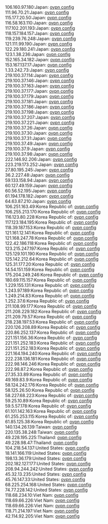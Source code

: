 106.160.97.180:Japan: [ovpn config](vpn/106_160_97_180.ovpn)  
111.96.70.21:Japan: [ovpn config](vpn/111_96_70_21.ovpn)  
115.177.20.50:Japan: [ovpn config](vpn/115_177_20_50.ovpn)  
116.58.163.110:Japan: [ovpn config](vpn/116_58_163_110.ovpn)  
117.102.201.193:Japan: [ovpn config](vpn/117_102_201_193.ovpn)  
118.157.184.157:Japan: [ovpn config](vpn/118_157_184_157.ovpn)  
119.239.76.248:Japan: [ovpn config](vpn/119_239_76_248.ovpn)  
121.111.99.190:Japan: [ovpn config](vpn/121_111_99_190.ovpn)  
122.29.180.241:Japan: [ovpn config](vpn/122_29_180_241.ovpn)  
123.1.38.236:Japan: [ovpn config](vpn/123_1_38_236.ovpn)  
152.165.34.182:Japan: [ovpn config](vpn/152_165_34_182.ovpn)  
153.167.137.17:Japan: [ovpn config](vpn/153_167_137_17.ovpn)  
1.33.242.73:Japan: [ovpn config](vpn/1_33_242_73.ovpn)  
219.100.37.114:Japan: [ovpn config](vpn/219_100_37_114.ovpn)  
219.100.37.146:Japan: [ovpn config](vpn/219_100_37_146.ovpn)  
219.100.37.163:Japan: [ovpn config](vpn/219_100_37_163.ovpn)  
219.100.37.177:Japan: [ovpn config](vpn/219_100_37_177.ovpn)  
219.100.37.179:Japan: [ovpn config](vpn/219_100_37_179.ovpn)  
219.100.37.181:Japan: [ovpn config](vpn/219_100_37_181.ovpn)  
219.100.37.186:Japan: [ovpn config](vpn/219_100_37_186.ovpn)  
219.100.37.198:Japan: [ovpn config](vpn/219_100_37_198.ovpn)  
219.100.37.207:Japan: [ovpn config](vpn/219_100_37_207.ovpn)  
219.100.37.221:Japan: [ovpn config](vpn/219_100_37_221.ovpn)  
219.100.37.26:Japan: [ovpn config](vpn/219_100_37_26.ovpn)  
219.100.37.30:Japan: [ovpn config](vpn/219_100_37_30.ovpn)  
219.100.37.31:Japan: [ovpn config](vpn/219_100_37_31.ovpn)  
219.100.37.49:Japan: [ovpn config](vpn/219_100_37_49.ovpn)  
219.100.37.9:Japan: [ovpn config](vpn/219_100_37_9.ovpn)  
219.100.37.98:Japan: [ovpn config](vpn/219_100_37_98.ovpn)  
222.146.92.206:Japan: [ovpn config](vpn/222_146_92_206.ovpn)  
223.219.173.252:Japan: [ovpn config](vpn/223_219_173_252.ovpn)  
27.80.195.245:Japan: [ovpn config](vpn/27_80_195_245.ovpn)  
36.2.227.48:Japan: [ovpn config](vpn/36_2_227_48.ovpn)  
59.133.158.94:Japan: [ovpn config](vpn/59_133_158_94.ovpn)  
60.127.49.159:Japan: [ovpn config](vpn/60_127_49_159.ovpn)  
60.56.52.195:Japan: [ovpn config](vpn/60_56_52_195.ovpn)  
61.194.178.182:Japan: [ovpn config](vpn/61_194_178_182.ovpn)  
64.63.87.210:Japan: [ovpn config](vpn/64_63_87_210.ovpn)  
106.251.163.49:Korea Republic of: [ovpn config](vpn/106_251_163_49.ovpn)  
106.255.213.170:Korea Republic of: [ovpn config](vpn/106_255_213_170.ovpn)  
116.123.80.228:Korea Republic of: [ovpn config](vpn/116_123_80_228.ovpn)  
117.123.184.195:Korea Republic of: [ovpn config](vpn/117_123_184_195.ovpn)  
118.39.187.153:Korea Republic of: [ovpn config](vpn/118_39_187_153.ovpn)  
121.161.12.141:Korea Republic of: [ovpn config](vpn/121_161_12_141.ovpn)  
121.168.247.78:Korea Republic of: [ovpn config](vpn/121_168_247_78.ovpn)  
122.42.186.118:Korea Republic of: [ovpn config](vpn/122_42_186_118.ovpn)  
123.215.247.197:Korea Republic of: [ovpn config](vpn/123_215_247_197.ovpn)  
125.129.101.190:Korea Republic of: [ovpn config](vpn/125_129_101_190.ovpn)  
125.142.212.64:Korea Republic of: [ovpn config](vpn/125_142_212_64.ovpn)  
125.31.177.20:Korea Republic of: [ovpn config](vpn/125_31_177_20.ovpn)  
14.54.151.159:Korea Republic of: [ovpn config](vpn/14_54_151_159.ovpn)  
175.204.249.246:Korea Republic of: [ovpn config](vpn/175_204_249_246.ovpn)  
180.69.115.157:Korea Republic of: [ovpn config](vpn/180_69_115_157.ovpn)  
1.229.155.131:Korea Republic of: [ovpn config](vpn/1_229_155_131.ovpn)  
1.243.97.189:Korea Republic of: [ovpn config](vpn/1_243_97_189.ovpn)  
1.249.214.83:Korea Republic of: [ovpn config](vpn/1_249_214_83.ovpn)  
1.252.37.6:Korea Republic of: [ovpn config](vpn/1_252_37_6.ovpn)  
211.108.99.177:Korea Republic of: [ovpn config](vpn/211_108_99_177.ovpn)  
211.208.229.182:Korea Republic of: [ovpn config](vpn/211_208_229_182.ovpn)  
211.209.79.57:Korea Republic of: [ovpn config](vpn/211_209_79_57.ovpn)  
218.238.197.53:Korea Republic of: [ovpn config](vpn/218_238_197_53.ovpn)  
220.126.208.89:Korea Republic of: [ovpn config](vpn/220_126_208_89.ovpn)  
220.86.252.137:Korea Republic of: [ovpn config](vpn/220_86_252_137.ovpn)  
221.151.156.36:Korea Republic of: [ovpn config](vpn/221_151_156_36.ovpn)  
221.151.252.183:Korea Republic of: [ovpn config](vpn/221_151_252_183.ovpn)  
221.151.252.183:Korea Republic of: [ovpn config](vpn/221_151_252_183.ovpn)  
221.164.194.240:Korea Republic of: [ovpn config](vpn/221_164_194_240.ovpn)  
222.238.136.181:Korea Republic of: [ovpn config](vpn/222_238_136_181.ovpn)  
222.98.146.246:Korea Republic of: [ovpn config](vpn/222_98_146_246.ovpn)  
222.98.87.2:Korea Republic of: [ovpn config](vpn/222_98_87_2.ovpn)  
27.35.33.89:Korea Republic of: [ovpn config](vpn/27_35_33_89.ovpn)  
49.169.83.9:Korea Republic of: [ovpn config](vpn/49_169_83_9.ovpn)  
58.124.242.176:Korea Republic of: [ovpn config](vpn/58_124_242_176.ovpn)  
58.125.26.50:Korea Republic of: [ovpn config](vpn/58_125_26_50.ovpn)  
58.227.68.223:Korea Republic of: [ovpn config](vpn/58_227_68_223.ovpn)  
59.25.10.89:Korea Republic of: [ovpn config](vpn/59_25_10_89.ovpn)  
59.5.57.178:Korea Republic of: [ovpn config](vpn/59_5_57_178.ovpn)  
61.101.142.163:Korea Republic of: [ovpn config](vpn/61_101_142_163.ovpn)  
61.255.253.115:Korea Republic of: [ovpn config](vpn/61_255_253_115.ovpn)  
61.85.125.38:Korea Republic of: [ovpn config](vpn/61_85_125_38.ovpn)  
140.134.26.139:Taiwan: [ovpn config](vpn/140_134_26_139.ovpn)  
220.135.38.248:Taiwan: [ovpn config](vpn/220_135_38_248.ovpn)  
49.228.195.225:Thailand: [ovpn config](vpn/49_228_195_225.ovpn)  
49.228.98.47:Thailand: [ovpn config](vpn/49_228_98_47.ovpn)  
104.218.54.137:United States: [ovpn config](vpn/104_218_54_137.ovpn)  
18.141.166.119:United States: [ovpn config](vpn/18_141_166_119.ovpn)  
198.13.36.179:United States: [ovpn config](vpn/198_13_36_179.ovpn)  
202.182.127.177:United States: [ovpn config](vpn/202_182_127_177.ovpn)  
208.94.244.242:United States: [ovpn config](vpn/208_94_244_242.ovpn)  
45.32.13.235:United States: [ovpn config](vpn/45_32_13_235.ovpn)  
45.76.147.33:United States: [ovpn config](vpn/45_76_147_33.ovpn)  
68.225.254.168:United States: [ovpn config](vpn/68_225_254_168.ovpn)  
74.77.228.142:United States: [ovpn config](vpn/74_77_228_142.ovpn)  
118.68.234.10:Viet Nam: [ovpn config](vpn/118_68_234_10.ovpn)  
118.69.66.226:Viet Nam: [ovpn config](vpn/118_69_66_226.ovpn)  
118.69.66.226:Viet Nam: [ovpn config](vpn/118_69_66_226.ovpn)  
118.71.214.197:Viet Nam: [ovpn config](vpn/118_71_214_197.ovpn)  
42.114.92.205:Viet Nam: [ovpn config](vpn/42_114_92_205.ovpn)  
